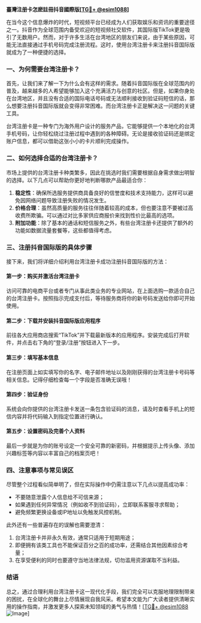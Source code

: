 **臺灣注册卡怎麽註冊抖音國際版[[TG💪+ @esim1088](https://t.me/s/esim1088)]**

在当今这个信息爆炸的时代，短视频平台已经成为人们获取娱乐和资讯的重要途径之一。抖音作为全球范围内备受欢迎的短视频社交软件，其国际版TikTok更是吸引了无数用户。然而，对于许多生活在台湾地区的朋友们来说，由于某些原因，可能无法直接通过手机号码完成注册流程。这时，使用台湾注册卡来注册抖音国际版就成为了一种便捷的选择。

### 一、为何需要台湾注册卡？

首先，让我们来了解一下为什么会有这样的需求。随着抖音国际版在全球范围内的普及，越来越多的人希望能够加入这个充满活力与创意的社区。但是，如果你身处在台湾地区，并且没有合适的国际电话号码或无法顺利接收到验证码短信的话，那么想要注册抖音国际版就会变得非常困难。而台湾注册卡正是解决这一问题的关键工具。

台湾注册卡是一种专门为海外用户设计的服务产品，它能够提供一个本地化的台湾手机号码，让你轻松绕过注册过程中遇到的各种障碍。无论是接收验证码还是绑定账户信息，都可以借助这张小小的卡片顺利完成操作。

### 二、如何选择合适的台湾注册卡？

市场上提供的台湾注册卡种类繁多，因此在挑选时我们需要根据自身需求做出明智的选择。以下几点可以帮助你更好地判断哪款产品最适合你：

1. **稳定性**：确保所选服务提供商具备良好的信誉度和技术支持能力，这样可以避免因网络问题导致注册失败的情况发生。
2. **价格合理**：虽然高质量的服务往往伴随着较高的成本，但也要注意不要被过高收费所欺骗。可以通过对比多家供应商报价来找到性价比最高的选项。
3. **附加功能**：除了基本的通话和短信服务之外，有些台湾注册卡还提供了额外的功能如数据流量套餐等，这些都值得考虑。

### 三、注册抖音国际版的具体步骤

接下来，我们将详细介绍利用台湾注册卡成功注册抖音国际版的方法：

#### 第一步：购买并激活台湾注册卡
访问可靠的电商平台或者专门从事此类业务的专业网站，在上面选购一款适合自己的台湾注册卡。按照指示完成支付后，等待服务商将你的新号码发送给你即可开始使用。

#### 第二步：下载并安装抖音国际版应用程序
前往各大应用商店搜索“TikTok”并下载最新版本的应用程序。安装完成后打开软件，并点击右下角的“登录/注册”按钮进入下一步。

#### 第三步：填写基本信息
在注册页面上如实填写你的名字、电子邮件地址以及刚刚获得的台湾注册卡号码等相关信息。记得仔细检查每一个字段是否准确无误哦！

#### 第四步：验证身份
系统会向你提供的台湾注册卡发送一条包含验证码的消息，请及时查看手机上的短信内容并将代码输入到指定位置进行确认。

#### 第五步：设置密码及完善个人资料
最后一步就是为你的账号设定一个安全可靠的新密码，并根据提示上传头像、添加兴趣标签等内容以丰富自己的档案页吧！

### 四、注意事项与常见误区

尽管整个过程看似简单明了，但在实际操作中仍需注意以下几点以提高成功率：
- 不要随意泄露个人信息给不可信来源；
- 如果遇到任何异常情况（例如收不到验证码），立即联系客服寻求帮助；
- 避免频繁更换设备或IP地址以免触发风控机制。

此外还有一些普遍存在的误解也需要澄清：
1. 台湾注册卡并非永久有效，通常只适用于短期用途；
2. 即便拥有该类工具也不能保证百分之百的成功率，还需结合其他因素综合考量；
3. 在享受便利的同时也要遵守当地法律法规，切勿滥用资源谋取不当利益。

### 结语

总之，通过合理利用台湾注册卡这一现代化手段，我们完全可以克服地理限制带来的困扰，在全球化的舞台上尽情展现自我风采。希望本文能为广大读者提供清晰实用的操作指南，并激发更多人探索未知领域的勇气与热情！[[TG💪+ @esim1088](https://t.me/s/esim1088) ![Image](https://i.postimg.cc/4NQfJmqS/Snipaste-2025-05-13-00-14-12.png)]